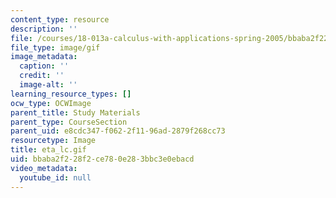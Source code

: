 ```yaml
---
content_type: resource
description: ''
file: /courses/18-013a-calculus-with-applications-spring-2005/bbaba2f228f2ce780e283bbc3e0ebacd_eta_lc.gif
file_type: image/gif
image_metadata:
  caption: ''
  credit: ''
  image-alt: ''
learning_resource_types: []
ocw_type: OCWImage
parent_title: Study Materials
parent_type: CourseSection
parent_uid: e8cdc347-f062-2f11-96ad-2879f268cc73
resourcetype: Image
title: eta_lc.gif
uid: bbaba2f2-28f2-ce78-0e28-3bbc3e0ebacd
video_metadata:
  youtube_id: null
---
```

